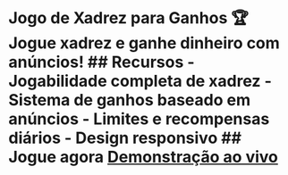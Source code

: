 # Jogo de Xadrez para Ganhos 🏆 Jogue xadrez e ganhe dinheiro com anúncios! ## Recursos - Jogabilidade completa de xadrez - Sistema de ganhos baseado em anúncios - Limites e recompensas diários - Design responsivo ## Jogue agora [Demonstração ao vivo](https://seuusername.github.io/chess-earnings-game)
